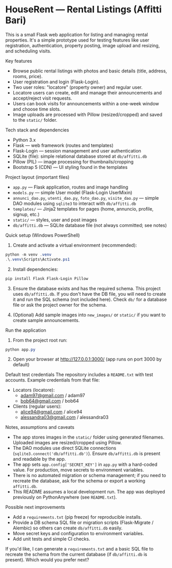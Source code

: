 # HouseRent — Rental Listings (Affitti Bari)

This is a small Flask web application for listing and managing rental properties. It's a simple prototype used for testing features like user registration, authentication, property posting, image upload and resizing, and scheduling visits.

Key features
- Browse public rental listings with photos and basic details (title, address, rooms, price).
- User registration and login (Flask-Login).
- Two user roles: "locatore" (property owner) and regular user.
- Locatore users can create, edit and manage their announcements and accept/reject visit requests.
- Users can book visits for announcements within a one-week window and choose time slots.
- Image uploads are processed with Pillow (resized/cropped) and saved to the `static/` folder.

Tech stack and dependencies
- Python 3.x
- Flask — web framework (routes and templates)
- Flask-Login — session management and user authentication
- SQLite (file): simple relational database stored at `db/affitti.db`
- Pillow (PIL) — image processing for thumbnails/cropping
- Bootstrap 5 (CDN) — UI styling found in the templates

Project layout (important files)
- `app.py` — Flask application, routes and image handling
- `models.py` — simple User model (Flask-Login UserMixin)
- `annunci_dao.py`, `utenti_dao.py`, `foto_dao.py`, `visite_dao.py` — simple DAO modules using `sqlite3` to interact with `db/affitti.db`
- `templates/` — Jinja2 templates for pages (home, annuncio, profile, signup, etc.)
- `static/` — styles, user and post images
- `db/affitti.db` — SQLite database file (not always committed; see notes)

Quick setup (Windows PowerShell)
1. Create and activate a virtual environment (recommended):

```powershell
python -m venv .venv
.\.venv\Scripts\Activate.ps1
``` 

2. Install dependencies:

```powershell
pip install Flask Flask-Login Pillow
```

3. Ensure the database exists and has the required schema. This project uses `db/affitti.db`. If you don't have the DB file, you will need to create it and run the SQL schema (not included here). Check `db/` for a database file or ask the project owner for the schema.

4. (Optional) Add sample images into `new_images/` or `static/` if you want to create sample announcements.

Run the application
1. From the project root run:

```powershell
python app.py
```

2. Open your browser at http://127.0.0.1:3000/ (app runs on port 3000 by default)

Default test credentials
The repository includes a `README.txt` with test accounts. Example credentials from that file:

- Locators (locatore):
	- adam97@gmail.com / adam97
	- bob64@gmail.com / bob64
- Clients (regular users):
	- alice94@gmail.com / alice94
	- alessandra03@gmail.com / alessandra03

Notes, assumptions and caveats
- The app stores images in the `static/` folder using generated filenames. Uploaded images are resized/cropped using Pillow.
- The DAO modules use direct SQLite connections (`sqlite3.connect('db/affitti.db')`). Ensure `db/affitti.db` is present and readable by the app.
- The app sets `app.config['SECRET_KEY']` in `app.py` with a hard-coded value. For production, move secrets to environment variables.
- There is no automated migration or schema management; if you need to recreate the database, ask for the schema or export a working `affitti.db`.
- This README assumes a local development run. The app was deployed previously on PythonAnywhere (see `README.txt`).

Possible next improvements
- Add a `requirements.txt` (pip freeze) for reproducible installs.
- Provide a DB schema SQL file or migration scripts (Flask-Migrate / Alembic) so others can create `db/affitti.db` easily.
- Move secret keys and configuration to environment variables.
- Add unit tests and simple CI checks.

If you'd like, I can generate a `requirements.txt` and a basic SQL file to recreate the schema from the current database (if `db/affitti.db` is present). Which would you prefer next?